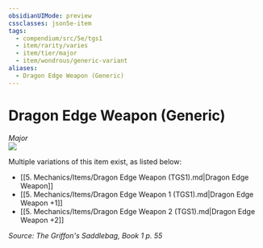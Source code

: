 ```yaml
---
obsidianUIMode: preview
cssclasses: json5e-item
tags:
  - compendium/src/5e/tgs1
  - item/rarity/varies
  - item/tier/major
  - item/wondrous/generic-variant
aliases:
  - Dragon Edge Weapon (Generic)
---
```

# Dragon Edge Weapon (Generic)
*Major*  
![](https://raw.githubusercontent.com/TheGiddyLimit/homebrew/master/_img/TGS1/Dragon-Edge-Weapon.webp#right)  


Multiple variations of this item exist, as listed below:

- [[5. Mechanics/Items/Dragon Edge Weapon (TGS1).md\|Dragon Edge Weapon]]  
- [[5. Mechanics/Items/Dragon Edge Weapon 1 (TGS1).md\|Dragon Edge Weapon +1]]  
- [[5. Mechanics/Items/Dragon Edge Weapon 2 (TGS1).md\|Dragon Edge Weapon +2]]  

*Source: The Griffon's Saddlebag, Book 1 p. 55*
